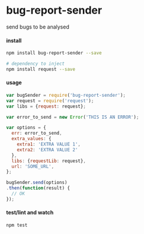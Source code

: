 # bug-report-sender

send bugs to be analysed

#### install

```sh
npm install bug-report-sender --save

# dependency to inject
npm install request --save
```

#### usage

```js
var bugSender = require('bug-report-sender');
var request = require('request');
var libs = {request: request};

var error_to_send = new Error('THIS IS AN ERROR');

var options = {
  err: error_to_send,
  extra_values: {
    extra1: 'EXTRA VALUE 1',
    extra2: 'EXTRA VALUE 2'
  },
  libs: {requestLib: request},
  url: 'SOME_URL',
};

bugSender.send(options)
.then(function(result) {
  // OK
});

```

#### test/lint and watch

```sh
npm test
```
